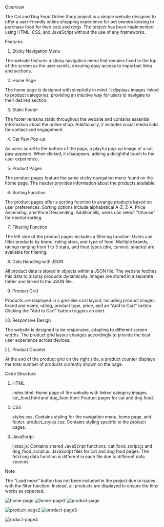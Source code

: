 Overview

The Cat and Dog Food Online Shop project is a simple website designed to offer a user-friendly online shopping experience for pet owners looking to purchase food for their cats and dogs. The project has been implemented using HTML, CSS, and JavaScript without the use of any frameworks.

Features
1. Sticky Navigation Menu

The website features a sticky navigation menu that remains fixed to the top of the screen as the user scrolls, ensuring easy access to important links and sections.

2. Home Page

The home page is designed with simplicity in mind. It displays images linked to product categories, providing an intuitive way for users to navigate to their desired section.

3. Static Footer

The footer remains static throughout the website and contains essential information about the online shop. Additionally, it includes social media links for contact and engagement.

4. Cat Paw Pop-up

As users scroll to the bottom of the page, a playful pop-up image of a cat paw appears. When clicked, it disappears, adding a delightful touch to the user experience.

5. Product Pages

The product pages feature the same sticky navigation menu found on the home page. The header provides information about the products available.

6. Sorting Function

The product pages offer a sorting function to arrange products based on user preferences. Sorting options include alphabetical A-Z, Z-A, Price Ascending, and Price Descending. Additionally, users can select "Choose" for neutral sorting.

7. Filtering Function

The left side of the product pages includes a filtering function. Users can filter products by brand, rating stars, and type of food.
Multiple brands, ratings ranging from 1 to 5 stars, and food types (dry, canned, snacks) are available for filtering.

8. Data Handling with JSON

All product data is stored in objects within a JSON file. The website fetches this data to display products dynamically. Images are stored in a separate folder and linked to the JSON file.

9. Product Grid

Products are displayed in a grid-like card layout, including product images, brand and name, rating, product type, price, and an "Add to Cart" button. Clicking the "Add to Cart" button triggers an alert.

10. Responsive Design

The website is designed to be responsive, adapting to different screen widths. The product grid layout changes accordingly to provide the best user experience across devices.

11. Product Counter

At the end of the product grid on the right side, a product counter displays the total number of products currently shown on the page.


Code Structure
1. HTML

    index.html: Home page of the website with linked category images.
    cat_food.html and dog_food.html: Product pages for cat and dog food.

2. CSS

    styles.css: Contains styling for the navigation menu, home page, and footer.
    product_styles.css: Contains styling specific to the product pages.

3. JavaScript

    index.js: Contains shared JavaScript functions.
    cat_food_script.js and dog_food_script.js: JavaScript files for cat and dog food pages. The fetching data function is different in each file due to different data sources.

Note

The "Load more" button has not been included in the project due to issues with the filter function. Instead, all products are displayed to ensure the filter works as expected.

![home-page](https://github.com/hristowa/Product-Listing-Page-HTML-CSS-JS/assets/119531049/4c79fe56-c7b5-4edb-bd83-434b566b2e4b)
![home-page2](https://github.com/hristowa/Product-Listing-Page-HTML-CSS-JS/assets/119531049/137b9a8b-d8b0-406f-8fff-e19f9cb95c62)
![product-page](https://github.com/hristowa/Product-Listing-Page-HTML-CSS-JS/assets/119531049/d18621b6-5da5-4d32-b208-f25d5ab23e53)

![product-page2](https://github.com/hristowa/Product-Listing-Page-HTML-CSS-JS/assets/119531049/36bf4e93-6961-4bdd-a21b-83162a1be633)
![product-page3](https://github.com/hristowa/Product-Listing-Page-HTML-CSS-JS/assets/119531049/507c8979-a0c9-4ea7-9849-ba6a63191f50)

![roduct-page4](https://github.com/hristowa/Product-Listing-Page-HTML-CSS-JS/assets/119531049/be9aae9b-38f4-4d44-85d1-7e567c65e6d1)



